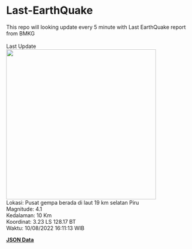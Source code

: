 # Last-EarthQuake
This repo will looking update every 5 minute with Last EarthQuake report from BMKG
<br>
<br>
Last Update
<br>
<img src="https://ews.bmkg.go.id/TEWS/data/20220810161113.mmi.jpg" width="400"/>
<br>
Lokasi: Pusat gempa berada di laut 19 km selatan Piru <br>
Magnitude: 4.1 <br>
Kedalaman: 10 Km <br>
Koordinat: 3.23 LS 128.17 BT <br>
Waktu: 10/08/2022 16:11:13 WIB <br>

<a href="./data/data.json">**JSON Data**</a>
